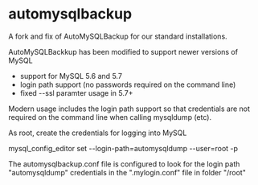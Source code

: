 # automysqlbackup
A fork and fix of AutoMySQLBackup for our standard installations.

AutoMySQLBackkup has been modified to support newer versions of MySQL

* support for MySQL 5.6 and 5.7
* login path support (no passwords required on the command line)
* fixed --ssl paramter usage in 5.7+

Modern usage includes the login path support so that credentials are not required
on the command line when calling mysqldump (etc).

As root, create the credentials for logging into MySQL

 mysql_config_editor set --login-path=automysqldump --user=root -p

The automysqlbackup.conf file is configured to look for the login path "automysqldump" 
credentials in the ".mylogin.conf" file in folder "/root"

